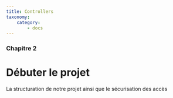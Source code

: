 ```yaml
---
title: Controllers
taxonomy:
    category:
        - docs
---
```


### Chapitre 2

# Débuter le projet

La structuration de notre projet ainsi que le sécurisation des accès